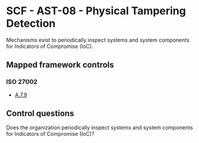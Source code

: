 # SCF - AST-08 - Physical Tampering Detection
Mechanisms exist to periodically inspect systems and system components for Indicators of Compromise (IoC).
## Mapped framework controls
### ISO 27002
- [A.7.9](../iso27002/a-7.md#a79)
  
## Control questions
Does the organization periodically inspect systems and system components for Indicators of Compromise (IoC)?
  